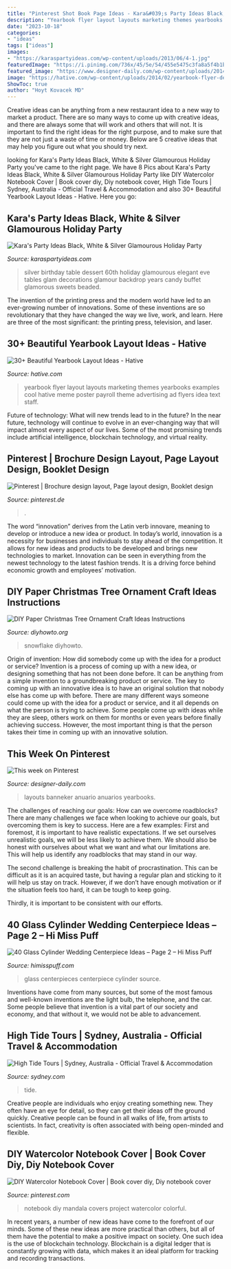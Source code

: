 ```yaml
---
title: "Pinterest Shot Book Page Ideas - Kara&#039;s Party Ideas Black, White &amp; Silver Glamourous Holiday Party"
description: "Yearbook flyer layout layouts marketing themes yearbooks examples cool hative meme poster payroll theme advertising ad flyers idea text staff"
date: "2023-10-18"
categories:
- "ideas"
tags: ["ideas"]
images:
- "https://karaspartyideas.com/wp-content/uploads/2013/06/4-1.jpg"
featuredImage: "https://i.pinimg.com/736x/45/5e/54/455e5475c3fa8a5f4b1bea827504a950.jpg"
featured_image: "https://www.designer-daily.com/wp-content/uploads/2014/07/f847ef05b1dbee4ab9f398768f7549d6.jpg"
image: "https://hative.com/wp-content/uploads/2014/02/yearbook-flyer-design-16.jpg"
ShowToc: true
author: "Hoyt Kovacek MD"
---
```



Creative ideas can be anything from a new restaurant idea to a new way to market a product. There are so many ways to come up with creative ideas, and there are always some that will work and others that will not. It is important to find the right ideas for the right purpose, and to make sure that they are not just a waste of time or money. Below are 5 creative ideas that may help you figure out what you should try next.

	

		
looking for Kara&#039;s Party Ideas Black, White &amp; Silver Glamourous Holiday Party you've came to the right page. We have 8 Pics about Kara&#039;s Party Ideas Black, White &amp; Silver Glamourous Holiday Party like DIY Watercolor Notebook Cover | Book cover diy, Diy notebook cover, High Tide Tours | Sydney, Australia - Official Travel &amp; Accommodation and also 30+ Beautiful Yearbook Layout Ideas - Hative. Here you go:
		
    
## Kara&#039;s Party Ideas Black, White &amp; Silver Glamourous Holiday Party

<img loading=lazy src="https://karaspartyideas.com/wp-content/uploads/2013/06/4-1.jpg" onerror="this.onerror=null;this.src='https://tse4.mm.bing.net/th?id=OIP.wMG-SRX8jfre40WKH5soVQHaJ0&amp;pid=15.1';" alt="Kara&#039;s Party Ideas Black, White &amp; Silver Glamourous Holiday Party">

_Source: karaspartyideas.com_

>silver birthday table dessert 60th holiday glamourous elegant eve tables glam decorations glamour backdrop years candy buffet glamorous sweets beaded. 

	

The invention of the printing press and the modern world have led to an ever-growing number of innovations. Some of these inventions are so revolutionary that they have changed the way we live, work, and learn. Here are three of the most significant: the printing press, television, and laser.

    
## 30+ Beautiful Yearbook Layout Ideas - Hative

<img loading=lazy src="https://hative.com/wp-content/uploads/2014/02/yearbook-flyer-design-16.jpg" onerror="this.onerror=null;this.src='https://tse1.mm.bing.net/th?id=OIP.uWpo0PzmW_hNe2EyDXs8ngHaLc&amp;pid=15.1';" alt="30+ Beautiful Yearbook Layout Ideas - Hative">

_Source: hative.com_

>yearbook flyer layout layouts marketing themes yearbooks examples cool hative meme poster payroll theme advertising ad flyers idea text staff. 

	

Future of technology: What will new trends lead to in the future?
In the near future, technology will continue to evolve in an ever-changing way that will impact almost every aspect of our lives. Some of the most promising trends include artificial intelligence, blockchain technology, and virtual reality.

    
## Pinterest | Brochure Design Layout, Page Layout Design, Booklet Design

<img loading=lazy src="https://i.pinimg.com/736x/45/5e/54/455e5475c3fa8a5f4b1bea827504a950.jpg" onerror="this.onerror=null;this.src='https://tse3.mm.bing.net/th?id=OIP.R7ZZwtfTRNNDmmboTXXcjQHaO0&amp;pid=15.1';" alt="Pinterest | Brochure design layout, Page layout design, Booklet design">

_Source: pinterest.de_

>. 

	

The word “innovation” derives from the Latin verb innovare, meaning to develop or introduce a new idea or product. In today’s world, innovation is a necessity for businesses and individuals to stay ahead of the competition. It allows for new ideas and products to be developed and brings new technologies to market. Innovation can be seen in everything from the newest technology to the latest fashion trends. It is a driving force behind economic growth and employees’ motivation.

    
## DIY Paper Christmas Tree Ornament Craft Ideas Instructions

<img loading=lazy src="http://www.diyhowto.org/wp-content/uploads/DIYHowto-DIY-Paper-Christmas-Tree-Ornament-Craft-Ideas-09.jpg" onerror="this.onerror=null;this.src='https://tse2.mm.bing.net/th?id=OIP.k-RBP45LUswyrSuARFEggAHaKZ&amp;pid=15.1';" alt="DIY Paper Christmas Tree Ornament Craft Ideas Instructions">

_Source: diyhowto.org_

>snowflake diyhowto. 

	

Origin of invention: How did somebody come up with the idea for a product or service?
Invention is a process of coming up with a new idea, or designing something that has not been done before. It can be anything from a simple invention to a groundbreaking product or service. The key to coming up with an innovative idea is to have an original solution that nobody else has come up with before. There are many different ways someone could come up with the idea for a product or service, and it all depends on what the person is trying to achieve. Some people come up with ideas while they are sleep, others work on them for months or even years before finally achieving success. However, the most important thing is that the person takes their time in coming up with an innovative solution.

    
## This Week On Pinterest

<img loading=lazy src="https://www.designer-daily.com/wp-content/uploads/2014/07/f847ef05b1dbee4ab9f398768f7549d6.jpg" onerror="this.onerror=null;this.src='https://tse1.mm.bing.net/th?id=OIP.mcwhjV27FxtUmL9la8b1NwHaKC&amp;pid=15.1';" alt="This week on Pinterest">

_Source: designer-daily.com_

>layouts banneker anuario anuarios yearbooks. 

	

The challenges of reaching our goals: How can we overcome roadblocks?
There are many challenges we face when looking to achieve our goals, but overcoming them is key to success. Here are a few examples:
First and foremost, it is important to have realistic expectations. If we set ourselves unrealistic goals, we will be less likely to achieve them. We should also be honest with ourselves about what we want and what our limitations are. This will help us identify any roadblocks that may stand in our way.

The second challenge is breaking the habit of procrastination. This can be difficult as it is an acquired taste, but having a regular plan and sticking to it will help us stay on track. However, if we don’t have enough motivation or if the situation feels too hard, it can be tough to keep going.

Thirdly, it is important to be consistent with our efforts.

    
## 40 Glass Cylinder Wedding Centerpiece Ideas – Page 2 – Hi Miss Puff

<img loading=lazy src="https://www.himisspuff.com/wp-content/uploads/2017/09/Glass-Cylinders-Wedding-Centerpieces-5.jpg" onerror="this.onerror=null;this.src='https://tse3.mm.bing.net/th?id=OIP.boODJOqbntO9PviLtezMOgHaLG&amp;pid=15.1';" alt="40 Glass Cylinder Wedding Centerpiece Ideas – Page 2 – Hi Miss Puff">

_Source: himisspuff.com_

>glass centerpieces centerpiece cylinder source. 

	

Inventions have come from many sources, but some of the most famous and well-known inventions are the light bulb, the telephone, and the car. Some people believe that invention is a vital part of our society and economy, and that without it, we would not be able to advancement.

    
## High Tide Tours | Sydney, Australia - Official Travel &amp; Accommodation

<img loading=lazy src="https://assets.atdw-online.com.au/images/3225881a63131be8a153f11804c85ab0.jpeg?rect=0" onerror="this.onerror=null;this.src='https://tse4.mm.bing.net/th?id=OIP.IXuoCUbi6L7kBBhVvbL-sQHaJ4&amp;pid=15.1';" alt="High Tide Tours | Sydney, Australia - Official Travel &amp; Accommodation">

_Source: sydney.com_

>tide. 

	

Creative people are individuals who enjoy creating something new. They often have an eye for detail, so they can get their ideas off the ground quickly. Creative people can be found in all walks of life, from artists to scientists. In fact, creativity is often associated with being open-minded and flexible.

    
## DIY Watercolor Notebook Cover | Book Cover Diy, Diy Notebook Cover

<img loading=lazy src="https://i.pinimg.com/736x/c4/03/69/c40369a6feb465d42bb67add94b720fe.jpg" onerror="this.onerror=null;this.src='https://tse3.mm.bing.net/th?id=OIP.52YcJp9lBeimXPkDWjqC3wHaJ3&amp;pid=15.1';" alt="DIY Watercolor Notebook Cover | Book cover diy, Diy notebook cover">

_Source: pinterest.com_

>notebook diy mandala covers project watercolor colorful. 

	

In recent years, a number of new ideas have come to the forefront of our minds. Some of these new ideas are more practical than others, but all of them have the potential to make a positive impact on society. One such idea is the use of blockchain technology. Blockchain is a digital ledger that is constantly growing with data, which makes it an ideal platform for tracking and recording transactions.

